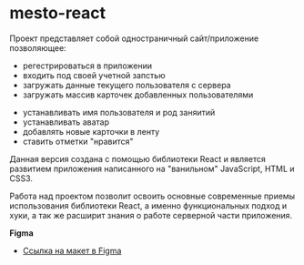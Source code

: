 # mesto-react

Проект представляет собой одностраничный сайт/приложение позволяющее:

- регестрироваться в приложении
- входить под своей учетной запстью
- загружать данные текущего пользователя с сервера
- загружать массив карточек добавленных пользователями

* устанавливать имя пользователя и род заняитий
* устанавливать аватар
* добавлять новые карточки в ленту
* ставить отметки "нравится"

Данная версия создана с помощью библиотеки React и является развитием приложения написанного на "ванильном" JavaScript, HTML и CSS3.

Работа над проектом позволит освоить основные современные приемы использования библиотеки React, а именно функциональных подход и хуки, а так же расширит знания о работе серверной части приложения.

**Figma**

- [Ссылка на макет в Figma](https://www.figma.com/file/2cn9N9jSkmxD84oJik7xL7/JavaScript.-Sprint-4?node-id=0%3A1)
